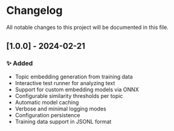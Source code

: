 # Changelog
All notable changes to this project will be documented in this file.

## [1.0.0] - 2024-02-21

### ✨ Added
- Topic embedding generation from training data
- Interactive test runner for analyzing text
- Support for custom embedding models via ONNX
- Configurable similarity thresholds per topic
- Automatic model caching
- Verbose and minimal logging modes
- Configuration persistence
- Training data support in JSONL format